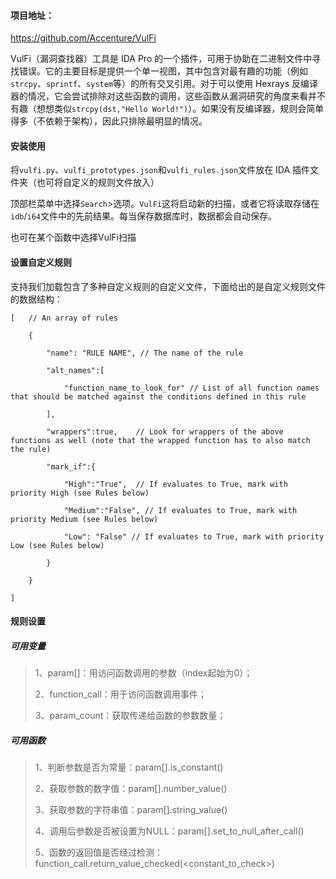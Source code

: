 #### 项目地址：

https://github.com/Accenture/VulFi

VulFi（漏洞查找器）工具是 IDA Pro 的一个插件，可用于协助在二进制文件中寻找错误。它的主要目标是提供一个单一视图，其中包含对最有趣的功能（例如`strcpy`、`sprintf`、`system`等）的所有交叉引用。对于可以使用 Hexrays 反编译器的情况，它会尝试排除对这些函数的调用，这些函数从漏洞研究的角度来看并不有趣（想想类似`strcpy(dst,"Hello World!")`）。如果没有反编译器，规则会简单得多（不依赖于架构），因此只排除最明显的情况。

#### 安装使用

将`vulfi.py`、`vulfi_prototypes.json`和`vulfi_rules.json`文件放在 IDA 插件文件夹（也可将自定义的规则文件放入）

顶部栏菜单中选择`Search`>选项。`VulFi`这将启动新的扫描，或者它将读取存储在`idb`/`i64`文件中的先前结果。每当保存数据库时，数据都会自动保存。

也可在某个函数中选择VulFi扫描

#### 设置自定义规则

支持我们加载包含了多种自定义规则的自定义文件，下面给出的是自定义规则文件的数据结构：

```
[   // An array of rules

    {

        "name": "RULE NAME", // The name of the rule

        "alt_names":[

            "function_name_to_look_for" // List of all function names that should be matched against the conditions defined in this rule

        ],

        "wrappers":true,    // Look for wrappers of the above functions as well (note that the wrapped function has to also match the rule)

        "mark_if":{

            "High":"True",  // If evaluates to True, mark with priority High (see Rules below)

            "Medium":"False", // If evaluates to True, mark with priority Medium (see Rules below)

            "Low": "False" // If evaluates to True, mark with priority Low (see Rules below)

        }

    }

]
```



#### 规则设置

##### 可用变量

> 1、param[<index>]：用访问函数调用的参数（index起始为0）；
>
> 2、function_call：用于访问函数调用事件；
>
> 3、param_count：获取传递给函数的参数数量；

##### 可用函数

> 1、判断参数是否为常量：param[<index>].is_constant()
>
> 2、获取参数的数字值：param[<index>].number_value()
>
> 3、获取参数的字符串值：param[<index>].string_value()
>
> 4、调用后参数是否被设置为NULL：param[<index>].set_to_null_after_call()
>
> 5、函数的返回值是否经过检测：function_call.return_value_checked(<constant_to_check>)
